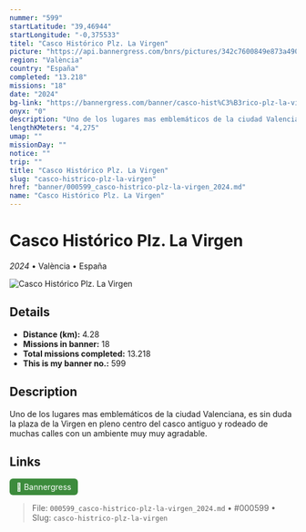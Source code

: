 ```yaml
---
nummer: "599"
startLatitude: "39,46944"
startLongitude: "-0,375533"
titel: "Casco Histórico Plz. La Virgen"
picture: "https://api.bannergress.com/bnrs/pictures/342c7600849e873a4902bf8f0f8af4d0"
region: "València"
country: "España"
completed: "13.218"
missions: "18"
date: "2024"
bg-link: "https://bannergress.com/banner/casco-hist%C3%B3rico-plz-la-virgen-4c18"
onyx: "0"
description: "Uno de los lugares mas emblemáticos de la ciudad Valenciana, es sin duda la plaza de la Virgen en pleno centro del casco antiguo y rodeado de muchas calles con un ambiente muy muy agradable."
lengthKMeters: "4,275"
umap: ""
missionDay: ""
notice: ""
trip: ""
title: "Casco Histórico Plz. La Virgen"
slug: "casco-histrico-plz-la-virgen"
href: "banner/000599_casco-histrico-plz-la-virgen_2024.md"
name: "Casco Histórico Plz. La Virgen"
---
```

# Casco Histórico Plz. La Virgen

*2024* • València • España

![Casco Histórico Plz. La Virgen](https://api.bannergress.com/bnrs/pictures/342c7600849e873a4902bf8f0f8af4d0)



## Details
- **Distance (km):** 4.28
- **Missions in banner:** 18
- **Total missions completed:** 13.218
- **This is my banner no.:** 599



## Description
Uno de los lugares mas emblemáticos de la ciudad Valenciana, es sin duda la plaza de la Virgen en pleno centro del casco antiguo y rodeado de muchas calles con un ambiente muy muy agradable.



## Links
<a href="https://bannergress.com/banner/casco-hist%C3%B3rico-plz-la-virgen-4c18" target="_blank" style="display:inline-block;margin-right:8px;padding:6px 12px;background:#3c8b3c;color:#fff;text-decoration:none;border-radius:6px;">🔗 Bannergress</a>



> File: `000599_casco-histrico-plz-la-virgen_2024.md`
> • #000599
> • Slug: `casco-histrico-plz-la-virgen`
